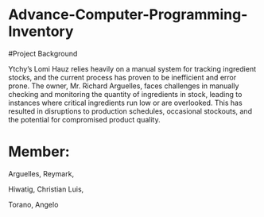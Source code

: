 # Advance-Computer-Programming-Inventory


#Project Background

Ytchy’s Lomi Hauz relies heavily on a manual system for tracking ingredient stocks,
and the current process has proven to be inefficient and error prone. The owner, Mr. Richard
Arguelles, faces challenges in manually checking and monitoring the quantity of ingredients in
stock, leading to instances where critical ingredients run low or are overlooked. This has
resulted in disruptions to production schedules, occasional stockouts, and the potential for
compromised product quality.


# Member:
 Arguelles, Reymark,
 
 Hiwatig, Christian Luis,
 
 Torano, Angelo
